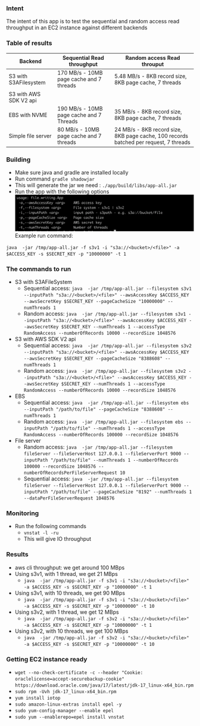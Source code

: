 ### Intent

The intent of this app is to test the sequential and random access read throughput in an EC2 instance against different backends


### Table of results

| Backend                | Sequential Read throughput                | Random access Read throuput                                                           |
|------------------------|-------------------------------------------|---------------------------------------------------------------------------------------|
| S3 with S3AFilesystem  | 170 MB/s  - 10MB page cache and 7 threads | 5.48 MB/s - 8KB record size, 8KB page cache, 7 threads                                |
| S3 with AWS SDK V2 api |                                           |                                                                                       |
| EBS with NVME          | 190 MB/s - 10MB page cache and 7 Threads  | 35 MB/s -  8KB record size, 8KB page cache, 7 threads                                 |
| Simple file server     | 80 MB/s  - 10MB page cache and 7 threads  | 24 MB/s - 8KB record size, 8KB page cache, 100 records batched per request, 7 threads |

### Building

* Make sure java and gradle are installed locally
* Run command `gradle shadowjar`
* This will generate the jar we need : `./app/build/libs/app-all.jar`
* Run the app with the following options
  ![Startup options](./images/options.png)
  Example run command:

`java  -jar /tmp/app-all.jar -f s3v1 -i "s3a://<bucket>/<file>" -a $ACCESS_KEY -s $SECRET_KEY -p "10000000" -t 1`

### The commands to run

* S3 with S3AFileSystem
  * Sequential access: `java  -jar /tmp/app-all.jar --filesystem s3v1 --inputPath "s3a://<bucket>/<file>" --awsAccessKey $ACCESS_KEY --awsSecretKey $SECRET_KEY --pageCacheSize "10000000" --numThreads 1`
  * Random access: `java  -jar /tmp/app-all.jar --filesystem s3v1 --inputPath "s3a://<bucket>/<file>" --awsAccessKey $ACCESS_KEY --awsSecretKey $SECRET_KEY --numThreads 1 --accessType RandomAccess --numberOfRecords 10000 --recordSize 1048576`
* S3 with AWS SDK V2 api
  * Sequential access: `java  -jar /tmp/app-all.jar --filesystem s3v2 --inputPath "s3a://<bucket>/<file>" --awsAccessKey $ACCESS_KEY --awsSecretKey $SECRET_KEY --pageCacheSize "8388608" --numThreads 1`
  * Random access: `java  -jar /tmp/app-all.jar --filesystem s3v2 --inputPath "s3a://<bucket>/<file>" --awsAccessKey $ACCESS_KEY --awsSecretKey $SECRET_KEY --numThreads 1 --accessType RandomAccess --numberOfRecords 10000 --recordSize 1048576`
* EBS
  * Sequential access: `java  -jar /tmp/app-all.jar --filesystem ebs --inputPath "/path/to/file" --pageCacheSize "8388608" --numThreads 1`
  * Random access: `java  -jar /tmp/app-all.jar --filesystem ebs --inputPath "/path/to/file" --numThreads 1 --accessType RandomAccess --numberOfRecords 100000 --recordSize 1048576`
* File server
  * Random access: `java  -jar /tmp/app-all.jar --filesystem fileServer --fileServerHost 127.0.0.1 --fileServerPort 9000 --inputPath "/path/to/file" --numThreads 1 --numberOfRecords 100000 --recordSize 1048576 --numberOfRecordsPerFileServerRequest 10`
  * Sequential access: `java  -jar /tmp/app-all.jar --filesystem fileServer --fileServerHost 127.0.0.1 --fileServerPort 9000 --inputPath "/path/to/file" --pageCacheSize "8192" --numThreads 1 --dataPerFileServerRequest 1048576`


### Monitoring 

* Run the following commands
    * `vnstat -l -ru`
    * This will give IO throughput

### Results

* aws cli throughput: we get around 100 MBps
* Using s3v1, with 1 thread, we get 21 MBps
  * `java  -jar /tmp/app-all.jar -f s3v1 -i "s3a://<bucket>/<file>" -a $ACCESS_KEY -s $SECRET_KEY -p "10000000" -t 1`
* Using s3v1, with 10 threads, we get 90 MBps
  * `java  -jar /tmp/app-all.jar -f s3v1 -i "s3a://<bucket>/<file>" -a $ACCESS_KEY -s $SECRET_KEY -p "10000000" -t 10`
* Using s3v2, with 1 thread, we get 12 MBps
  * `java  -jar /tmp/app-all.jar -f s3v2 -i "s3a://<bucket>/<file>" -a $ACCESS_KEY -s $SECRET_KEY -p "10000000" -t 1`
* Using s3v2, with 10 threads, we get 100 MBps
  * `java  -jar /tmp/app-all.jar -f s3v2 -i "s3a://<bucket>/<file>" -a $ACCESS_KEY -s $SECRET_KEY -p "10000000" -t 10`

### Getting EC2 instance ready

* `wget --no-check-certificate -c --header "Cookie: oraclelicense=accept-securebackup-cookie" https://download.oracle.com/java/17/latest/jdk-17_linux-x64_bin.rpm`
* `sudo rpm -Uvh jdk-17_linux-x64_bin.rpm`
* `yum install iotop`
* `sudo amazon-linux-extras install epel -y`
* `sudo yum-config-manager --enable epel`
* `sudo yum --enablerepo=epel install vnstat`